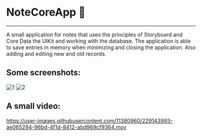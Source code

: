 # NoteCoreApp 📝
-----------------
A small application for notes that uses the principles of Storyboard and Core Data the UIKit and working with the database. 
The application is able to save entries in memory when minimizing and closing the application.
Also adding and editing new and old records.

Some screenshots:
-----------------
![1](https://user-images.githubusercontent.com/11380960/229143899-600ff631-fcec-4545-9630-c712618ee34d.png) ![2](https://user-images.githubusercontent.com/11380960/229143962-d22827ce-7da4-42f7-86b8-b130eaf2ccd6.png) 

A small video:
-----------------
https://user-images.githubusercontent.com/11380960/229143993-ae065294-96bd-4f1d-8412-abd969cf9364.mov

